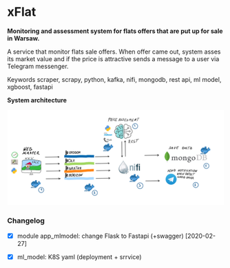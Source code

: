 # xFlat

**Monitoring and assessment system for flats offers that are put up for sale in Warsaw.**

A service that monitor flats sale offers.
When offer came out, system asses its market value and if the price is attractive sends a message to a user via Telegram messenger.


Keywords
scraper, scrapy, python, kafka, nifi, mongodb, rest api, ml model, xgboost, fastapi

**System architecture**

![system schema](doc/img/system_schema.png)


### Changelog
- [x] module app_mlmodel: change Flask to Fastapi (+swagger) [2020-02-27]
- [x] ml_model: K8S yaml (deployment + srrvice)  

